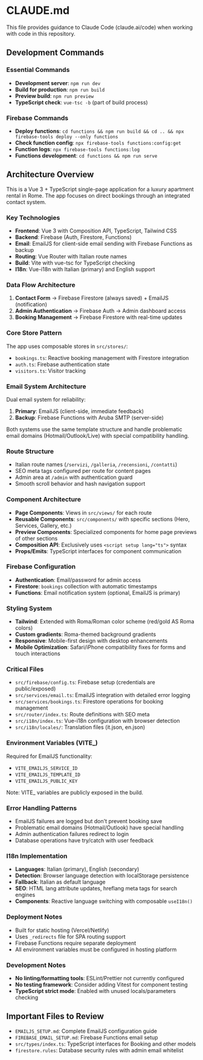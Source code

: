 # CLAUDE.md

This file provides guidance to Claude Code (claude.ai/code) when working with code in this repository.

## Development Commands

### Essential Commands
- **Development server**: `npm run dev`
- **Build for production**: `npm run build` 
- **Preview build**: `npm run preview`
- **TypeScript check**: `vue-tsc -b` (part of build process)

### Firebase Commands
- **Deploy functions**: `cd functions && npm run build && cd .. && npx firebase-tools deploy --only functions`
- **Check function config**: `npx firebase-tools functions:config:get`
- **Function logs**: `npx firebase-tools functions:log`
- **Functions development**: `cd functions && npm run serve`

## Architecture Overview

This is a Vue 3 + TypeScript single-page application for a luxury apartment rental in Rome. The app focuses on direct bookings through an integrated contact system.

### Key Technologies
- **Frontend**: Vue 3 with Composition API, TypeScript, Tailwind CSS
- **Backend**: Firebase (Auth, Firestore, Functions)
- **Email**: EmailJS for client-side email sending with Firebase Functions as backup
- **Routing**: Vue Router with Italian route names
- **Build**: Vite with vue-tsc for TypeScript checking
- **I18n**: Vue-i18n with Italian (primary) and English support

### Data Flow Architecture
1. **Contact Form** → Firebase Firestore (always saved) + EmailJS (notification)
2. **Admin Authentication** → Firebase Auth → Admin dashboard access
3. **Booking Management** → Firebase Firestore with real-time updates

### Core Store Pattern
The app uses composable stores in `src/stores/`:
- `bookings.ts`: Reactive booking management with Firestore integration
- `auth.ts`: Firebase authentication state
- `visitors.ts`: Visitor tracking

### Email System Architecture
Dual email system for reliability:
1. **Primary**: EmailJS (client-side, immediate feedback)
2. **Backup**: Firebase Functions with Aruba SMTP (server-side)

Both systems use the same template structure and handle problematic email domains (Hotmail/Outlook/Live) with special compatibility handling.

### Route Structure
- Italian route names (`/servizi`, `/galleria`, `/recensioni`, `/contatti`)
- SEO meta tags configured per route for content pages
- Admin area at `/admin` with authentication guard
- Smooth scroll behavior and hash navigation support

### Component Architecture
- **Page Components**: Views in `src/views/` for each route
- **Reusable Components**: `src/components/` with specific sections (Hero, Services, Gallery, etc.)
- **Preview Components**: Specialized components for home page previews of other sections
- **Composition API**: Exclusively uses `<script setup lang="ts">` syntax
- **Props/Emits**: TypeScript interfaces for component communication

### Firebase Configuration
- **Authentication**: Email/password for admin access
- **Firestore**: `bookings` collection with automatic timestamps
- **Functions**: Email notification system (optional, EmailJS is primary)

### Styling System
- **Tailwind**: Extended with Roma/Roman color scheme (red/gold AS Roma colors)
- **Custom gradients**: Roma-themed background gradients
- **Responsive**: Mobile-first design with desktop enhancements
- **Mobile Optimization**: Safari/iPhone compatibility fixes for forms and touch interactions

### Critical Files
- `src/firebase/config.ts`: Firebase setup (credentials are public/exposed)
- `src/services/email.ts`: EmailJS integration with detailed error logging
- `src/services/bookings.ts`: Firestore operations for booking management
- `src/router/index.ts`: Route definitions with SEO meta
- `src/i18n/index.ts`: Vue-i18n configuration with browser detection
- `src/i18n/locales/`: Translation files (it.json, en.json)

### Environment Variables (VITE_)
Required for EmailJS functionality:
- `VITE_EMAILJS_SERVICE_ID`
- `VITE_EMAILJS_TEMPLATE_ID` 
- `VITE_EMAILJS_PUBLIC_KEY`

Note: VITE_ variables are publicly exposed in the build.

### Error Handling Patterns
- EmailJS failures are logged but don't prevent booking save
- Problematic email domains (Hotmail/Outlook) have special handling
- Admin authentication failures redirect to login
- Database operations have try/catch with user feedback

### I18n Implementation
- **Languages**: Italian (primary), English (secondary)
- **Detection**: Browser language detection with localStorage persistence
- **Fallback**: Italian as default language
- **SEO**: HTML lang attribute updates, hreflang meta tags for search engines
- **Components**: Reactive language switching with composable `useI18n()`

### Deployment Notes
- Built for static hosting (Vercel/Netlify)
- Uses `_redirects` file for SPA routing support
- Firebase Functions require separate deployment
- All environment variables must be configured in hosting platform

### Development Notes
- **No linting/formatting tools**: ESLint/Prettier not currently configured
- **No testing framework**: Consider adding Vitest for component testing
- **TypeScript strict mode**: Enabled with unused locals/parameters checking

## Important Files to Review
- `EMAILJS_SETUP.md`: Complete EmailJS configuration guide
- `FIREBASE_EMAIL_SETUP.md`: Firebase Functions email setup
- `src/types/index.ts`: TypeScript interfaces for Booking and other models
- `firestore.rules`: Database security rules with admin email whitelist